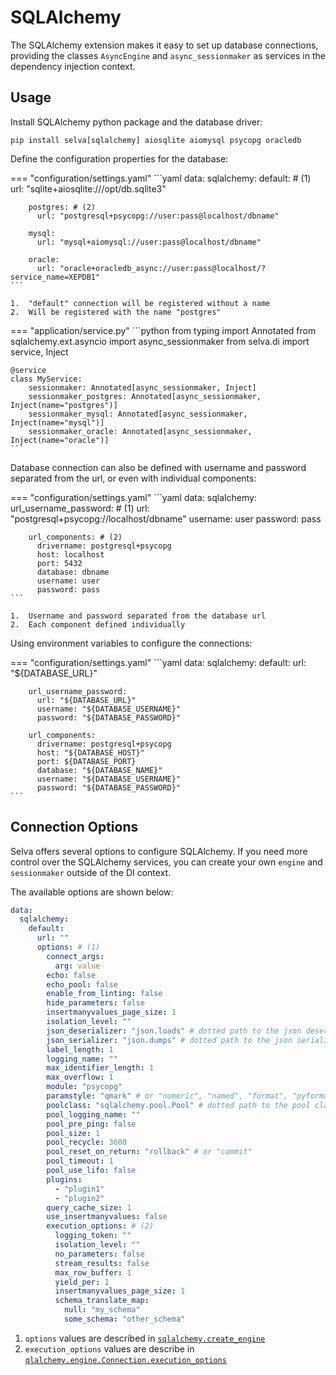 # SQLAlchemy

The SQLAlchemy extension makes it easy to set up database connections, providing
the classes `AsyncEngine` and `async_sessionmaker` as services in the dependency
injection context.


## Usage

Install SQLAlchemy python package and the database driver:

```shell
pip install selva[sqlalchemy] aiosqlite aiomysql psycopg oracledb
```

Define the configuration properties for the database:

=== "configuration/settings.yaml"
    ```yaml
    data:
      sqlalchemy:
        default: # (1)
          url: "sqlite+aiosqlite:///opt/db.sqlite3"
    
        postgres: # (2)
          url: "postgresql+psycopg://user:pass@localhost/dbname"
    
        mysql:
          url: "mysql+aiomysql://user:pass@localhost/dbname"
    
        oracle:
          url: "oracle+oracledb_async://user:pass@localhost/?service_name=XEPDB1"
    ```
    
    1.  "default" connection will be registered without a name
    2.  Will be registered with the name "postgres"

=== "application/service.py"
    ```python
    from typing import Annotated
    from sqlalchemy.ext.asyncio import async_sessionmaker
    from selva.di import service, Inject
    
    
    @service
    class MyService:
        sessionmaker: Annotated[async_sessionmaker, Inject]
        sessionmaker_postgres: Annotated[async_sessionmaker, Inject(name="postgres")]
        sessionmaker_mysql: Annotated[async_sessionmaker, Inject(name="mysql")]
        sessionmaker_oracle: Annotated[async_sessionmaker, Inject(name="oracle")]
    ```

Database connection can also be defined with username and password separated from
the url, or even with individual components:

=== "configuration/settings.yaml"
    ```yaml
    data:
      sqlalchemy:
        url_username_password: # (1)
          url: "postgresql+psycopg://localhost/dbname"
          username: user
          password: pass
    
        url_components: # (2)
          drivername: postgresql+psycopg
          host: localhost
          port: 5432
          database: dbname
          username: user
          password: pass
    ```

    1.  Username and password separated from the database url
    2.  Each component defined individually

Using environment variables to configure the connections:

=== "configuration/settings.yaml"
    ```yaml
    data:
      sqlalchemy:
        default:
          url: "${DATABASE_URL}"

        url_username_password:
          url: "${DATABASE_URL}"
          username: "${DATABASE_USERNAME}"
          password: "${DATABASE_PASSWORD}"
    
        url_components:
          drivername: postgresql+psycopg
          host: "${DATABASE_HOST}"
          port: ${DATABASE_PORT}
          database: "${DATABASE_NAME}"
          username: "${DATABASE_USERNAME}"
          password: "${DATABASE_PASSWORD}"
    ```

## Connection Options

Selva offers several options to configure SQLAlchemy. If you need more control over
the SQLAlchemy services, you can create your own `engine` and `sessionmaker` outside
of the DI context.

The available options are shown below:

```yaml
data:
  sqlalchemy:
    default:
      url: ""
      options: # (1)
        connect_args:
          arg: value
        echo: false
        echo_pool: false
        enable_from_linting: false
        hide_parameters: false
        insertmanyvalues_page_size: 1
        isolation_level: ""
        json_deserializer: "json.loads" # dotted path to the json deserialization function
        json_serializer: "json.dumps" # dotted path to the json serialization function
        label_length: 1
        logging_name: ""
        max_identifier_length: 1
        max_overflow: 1
        module: "psycopg"
        paramstyle: "qmark" # or "numeric", "named", "format", "pyformat"
        poolclass: "sqlalchemy.pool.Pool" # dotted path to the pool class
        pool_logging_name: ""
        pool_pre_ping: false
        pool_size: 1
        pool_recycle: 3600
        pool_reset_on_return: "rollback" # or "commit"
        pool_timeout: 1
        pool_use_lifo: false
        plugins:
          - "plugin1"
          - "plugin2"
        query_cache_size: 1
        use_insertmanyvalues: false
        execution_options: # (2)
          logging_token: ""
          isolation_level: ""
          no_parameters: false
          stream_results: false
          max_row_buffer: 1
          yield_per: 1
          insertmanyvalues_page_size: 1
          schema_translate_map:
            null: "my_schema"
            some_schema: "other_schema"
```

1.  `options` values are described in [`sqlalchemy.create_engine`](https://docs.sqlalchemy.org/en/20/core/engines.html#sqlalchemy.create_engine)
2.  `execution_options` values are describe in [`qlalchemy.engine.Connection.execution_options`](https://docs.sqlalchemy.org/en/20/core/connections.html#sqlalchemy.engine.Connection.execution_options)
